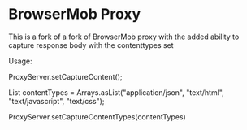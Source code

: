 BrowserMob Proxy
================
This is a fork of a fork of BrowserMob proxy with the added ability to capture response body with 
the contenttypes set  

Usage:

ProxyServer.setCaptureContent();

List <String> contentTypes  = Arrays.asList("application/json", "text/html", "text/javascript", "text/css");

ProxyServer.setCaptureContentTypes(contentTypes)

